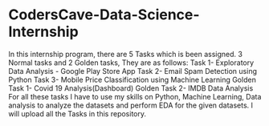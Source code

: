 # CodersCave-Data-Science-Internship
In this internship program, there are 5 Tasks which is been assigned. 3 Normal tasks and 2 Golden tasks, They are as follows:
Task 1- Exploratory Data Analysis - Google Play Store App
Task 2- Email Spam Detection using Python
Task 3- Mobile Price Classification using Machine Learning
Golden Task 1- Covid 19 Analysis(Dashboard)
Golden Task 2- IMDB Data Analysis
For all these tasks I have to use my skills on Python, Machine Learning, Data analysis to analyze the datasets and perform EDA for the given datasets.
I will upload all the Tasks in this repository.
